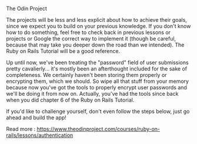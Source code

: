 The Odin Project 

The projects will be less and less explicit about how to achieve their goals, since we expect you to build on your previous knowledge. If you don't know how to do something, feel free to check back in previous lessons or projects or Google the correct way to implement it (though be careful, because that may take you deeper down the road than we intended). The Ruby on Rails Tutorial will be a good reference.

Up until now, we've been treating the "password" field of user submissions pretty cavalierly... it's mostly been an afterthought included for the sake of completeness. We certainly haven't been storing them properly or encrypting them, which we should. So wipe all that stuff from your memory because now you've got the tools to properly encrypt user passwords and we'll be doing it from now on. Actually, you've had the tools since back when you did chapter 6 of the Ruby on Rails Tutorial.

If you'd like to challenge yourself, don't even follow the steps below, just go ahead and build the app!

Read more : https://www.theodinproject.com/courses/ruby-on-rails/lessons/authentication
